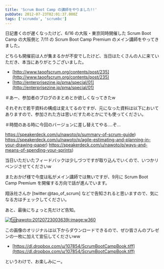 ```yaml
---
title: 'Scrum Boot Camp の講師をやりました!!'
pubDate: 2012-07-23T02:01:37.000Z
tags: ['scrumdo', 'scrumbc']
---
```


日記書くのが遅くなったけど、6/16 の大阪・東京同時開催した Scrum Boot Camp の大阪側と 7/11 の Scrum Boot Camp Premium のメイン講師をやってきました。

どちらも開催前は人が集まるかが不安でしたけど、当日はたくさんの人に来ていただき、本当にありがとうございました。

- [http://www.taoofscrum.org/contents/post/235](http://www.taoofscrum.org/contents/post/235)
- [http://enterprisezine.jp/pma/special/01](http://enterprisezine.jp/pma/special/01)

＃あー、参加者のブログのまとめとか欲しくなってきたw

それぞれで若干資料の構成は変えてるのですが、元になった資料は以下においてありますので、参加された方は思いだすためとかにでも使ってください。

＃時間のある時に今回のバージョンに差し替えてやる....ぞ...

https://speakerdeck.com/u/nawoto/p/summary-of-scrum-guide)
https://speakerdeck.com/u/nawoto/p/agile-estimating-and-planning-in-your-drawing-paper)
https://speakerdeck.com/u/nawoto/p/ways-and-means-of-spending-your-sprints)

当日いただいたフィードバックは少しづつですが取り込んでいくので、いつかリベンジさせてくださいw

またおかげ様で今度は私がメイン講師では無いですが、9月に Scrum Boot Camp Premium を開催する方向で話が進んでいます。

翔泳社さんか [twitter:@tao_of_scrum] などで告知されると思いますので、気になる方はチェックしてください。

あと、最後にちょっと先だけど告知。

[![f:id:nawoto:20120723003639j:image:w360](https://cdn-ak.f.st-hatena.com/images/fotolife/n/nawoto/20120723/20120723003639.jpg)](http://f.hatena.ne.jp/nawoto/20120723003639)

この画像のオリジナルは以下からダウンロードできるので、ぜひ皆さんのプレゼンの一枚に加えて宣伝してくださいww

- [https://dl.dropbox.com/u/107854/ScrumBootCampBook.tiff](https://dl.dropbox.com/u/107854/ScrumBootCampBook.tiff)

というわけで、お楽しみにー。
